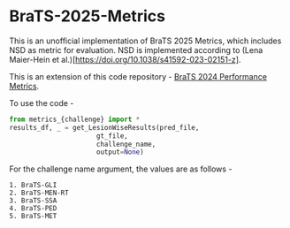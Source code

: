 # BraTS-2025-Metrics

This is an unofficial implementation of BraTS 2025 Metrics, which includes NSD as metric for evaluation. NSD is implemented according to (Lena Maier-Hein et al.)[https://doi.org/10.1038/s41592-023-02151-z].

This is an extension of this code repository - [BraTS 2024 Performance Metrics](https://github.com/rachitsaluja/BraTS-2024-Metrics).

To use the code - 

```python
from metrics_{challenge} import *
results_df, _ = get_LesionWiseResults(pred_file, 
                      gt_file, 
                      challenge_name, 
                      output=None)
```

For the challenge name argument, the values are as follows - 

```
1. BraTS-GLI
2. BraTS-MEN-RT
3. BraTS-SSA
4. BraTS-PED
5. BraTS-MET
```